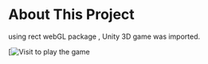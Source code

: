 # About This Project

using rect webGL package , Unity 3D game was imported.

[![Visit](https://https://needlesack.art/)
to play the game
